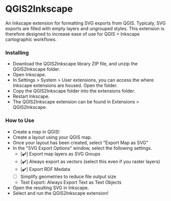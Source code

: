 # QGIS2Inkscape
An Inkscape extension for formatting SVG exports from QGIS. Typicaly, SVG exports are filled with empty layers and ungrouped styles. This extension is therefore designed to increase ease of use for QGIS > Inkscape cartographic workflows.

### Installing
* Download the QGIS2Inkscape library ZIP file, and unzip the QGIS2Inkscape folder.
* Open Inkscape.
* In Settings > System > User extensions, you can access the where Inkscape extensions are housed. Open the folder.
* Copy the QGIS2Inkscape folder into the extensions folder.
* Restart Inkscape.
* The QGIS2Inkscape extension can be found in Extensions > QGIS2Inkscape.

### How to Use
* Create a map in QGIS! 
* Create a layout using your QGIS map.
* Once your layout has been created, select "Export Map as SVG"
* In the "SVG Export Options" window, select the following settings. 
    * [✔️] Export map layers as SVG Groups
    * [✔️] Always export as vectors (select this even if you raster layers)
    * [✔️] Export RDF Medata
    * [ ] Simplify geometries to reduce file output size
    * Text Export: Always Export Text as Text Objects
* Open the resulting SVG in Inkscape.
* Select and run the QGIS2Inkscape extension!
